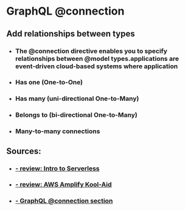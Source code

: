 # GraphQL @connection
 ## Add relationships between types

- ### The @connection directive enables you to specify relationships between @model types.applications are event-driven cloud-based systems where application 

* ### Has one (One-to-One)
* ### Has many (uni-directional One-to-Many)
* ### Belongs to (bi-directional One-to-Many)
* ### Many-to-many connections



## Sources:



- ### [- review: Intro to Serverless ](https://hackernoon.com/what-is-serverless-architecture-what-are-its-pros-and-cons-cc4b804022e9)
- ### [- review: AWS Amplify Kool-Aid ](https://aws.amazon.com/amplify/)
- ### [- GraphQL @connection section ](https://aws-amplify.github.io/docs/cli-toolchain/graphql#connection)



